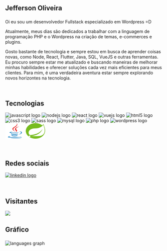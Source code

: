 <h2 align="left">Jefferson Oliveira</h2>

###

<p align="left">
  Oi eu sou um desenvolvedor Fullstack especializado em Wordpress =D
</p>

<p align="left">
  Atualmente, meus dias são dedicados a trabalhar com a linguagem de programação PHP e o Wordpress na criação de temas, e-commerces e plugins.
</p>

<p align="left">
Gosto bastante de tecnologia e sempre estou em busca de aprender coisas novas, como Node, React, Flutter, Java, SQL, VueJS e outras ferramentas. Eu procuro sempre estar me atualizado e buscando maneiras de melhorar minhas habilidades e oferecer soluções cada vez mais eficientes para meus clientes. Para mim, é uma verdadeira aventura estar sempre explorando novos horizontes na tecnologia.
</p>

<br>

###

<h2>Tecnologias</h2>

<div align="left">
  <img src="https://cdn.jsdelivr.net/gh/devicons/devicon/icons/javascript/javascript-original.svg" height="50" width="62" alt="javascript logo"  />
  <img src="https://cdn.jsdelivr.net/gh/devicons/devicon/icons/nodejs/nodejs-original.svg" height="50" width="62" alt="nodejs logo"  />
  <img src="https://cdn.jsdelivr.net/gh/devicons/devicon/icons/react/react-original.svg" height="50" width="62" alt="react logo"  />
  <img src="https://cdn.jsdelivr.net/gh/devicons/devicon/icons/vuejs/vuejs-original.svg" height="50" width="62" alt="vuejs logo"  />
  <img src="https://cdn.jsdelivr.net/gh/devicons/devicon/icons/html5/html5-original.svg" height="50" width="62" alt="html5 logo"  />
  <img src="https://cdn.jsdelivr.net/gh/devicons/devicon/icons/css3/css3-original.svg" height="50" width="62" alt="css3 logo"  />
  <img src="https://cdn.jsdelivr.net/gh/devicons/devicon/icons/sass/sass-original.svg" height="50" width="62" alt="sass logo"  />
  <img src="https://cdn.jsdelivr.net/gh/devicons/devicon/icons/mysql/mysql-original.svg" height="50" width="62" alt="mysql logo"  />
  <img src="https://cdn.jsdelivr.net/gh/devicons/devicon/icons/php/php-original.svg" height="50" width="62" alt="php logo"  />
  <img src="https://cdn.jsdelivr.net/gh/devicons/devicon/icons/wordpress/wordpress-original.svg" height="50" width="62" alt="wordpress logo"  />
  <img src="https://raw.githubusercontent.com/devicons/devicon/1119b9f84c0290e0f0b38982099a2bd027a48bf1/icons/java/java-original.svg" height="50" width="62" alt="Java logo"  />
  <img src="https://raw.githubusercontent.com/devicons/devicon/1119b9f84c0290e0f0b38982099a2bd027a48bf1/icons/spring/spring-original.svg" height="50" width="62" alt="Spring logo"  />
</div>

<br>
<br>

###

<h2>Redes sociais</h2>

<div align="left">
  <a href="https://ca.linkedin.com/in/jeffersonrucu" target="_blank">
    <img src="https://img.shields.io/static/v1?message=LinkedIn&logo=linkedin&label=&color=0077B5&logoColor=white&labelColor=&style=for-the-badge" height="35" alt="linkedin logo"  />
  </a>
</div>

<br>
<br>

###

<h2>Visitantes </h2>
 
<img src="https://profile-counter.glitch.me/jeffersonrucu/count.svg" />

###

<h2>Gráfico </h2>

###

<div align="left">
  <img src="https://github-readme-stats.vercel.app/api/top-langs?locale=pt-br&hide_title=true&layout=compact&card_width=320&langs_count=5&theme=dracula&hide_border=true&username=jeffersonrucu" height="150" alt="languages graph"  />
</div>

###
